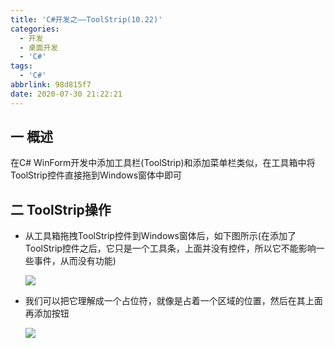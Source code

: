 ```yaml
---
title: 'C#开发之——ToolStrip(10.22)'
categories:
  - 开发
  - 桌面开发
  - 'C#'
tags:
  - 'C#'
abbrlink: 98d815f7
date: 2020-07-30 21:22:21
---
```

## 一 概述

在C# WinForm开发中添加工具栏(ToolStrip)和添加菜单栏类似，在工具箱中将ToolStrip控件直接拖到Windows窗体中即可  

<!--more-->

## 二 ToolStrip操作

* 从工具箱拖拽ToolStrip控件到Windows窗体后，如下图所示(在添加了ToolStrip控件之后，它只是一个工具条，上面并没有控件，所以它不能影响一些事件，从而没有功能)

  ![][1]
  
* 我们可以把它理解成一个占位符，就像是占着一个区域的位置，然后在其上面再添加按钮

  ![][2]




[1]:https://images.pgzxc.com/csharp-winform-toolstrip-drag.png
[2]:https://images.pgzxc.com/csharp-winform-toolstrip-view.png
